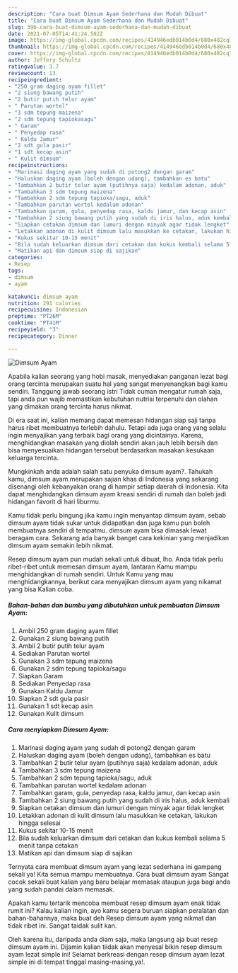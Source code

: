 ```yaml
---
description: "Cara buat Dimsum Ayam Sederhana dan Mudah Dibuat"
title: "Cara buat Dimsum Ayam Sederhana dan Mudah Dibuat"
slug: 396-cara-buat-dimsum-ayam-sederhana-dan-mudah-dibuat
date: 2021-07-05T14:41:24.582Z
image: https://img-global.cpcdn.com/recipes/414946edb014b0d4/680x482cq70/dimsum-ayam-foto-resep-utama.jpg
thumbnail: https://img-global.cpcdn.com/recipes/414946edb014b0d4/680x482cq70/dimsum-ayam-foto-resep-utama.jpg
cover: https://img-global.cpcdn.com/recipes/414946edb014b0d4/680x482cq70/dimsum-ayam-foto-resep-utama.jpg
author: Jeffery Schultz
ratingvalue: 3.7
reviewcount: 13
recipeingredient:
- "250 gram daging ayam fillet"
- "2 siung bawang putih"
- "2 butir putih telur ayam"
- " Parutan wortel"
- "3 sdm tepung maizena"
- "2 sdm tepung tapiokasagu"
- " Garam"
- " Penyedap rasa"
- " Kaldu Jamur"
- "2 sdt gula pasir"
- "1 sdt kecap asin"
- " Kulit dimsum"
recipeinstructions:
- "Marinasi daging ayam yang sudah di potong2 dengan garam"
- "Haluskan daging ayam (boleh dengan udang), tambahkan es batu"
- "Tambahkan 2 butir telur ayam (putihnya saja) kedalam adonan, aduk"
- "Tambahkan 3 sdm tepung maizena"
- "Tambahkan 2 sdm tepung tapioka/sagu, aduk"
- "Tambahkan parutan wortel kedalam adonan"
- "Tambahkan garam, gula, penyedap rasa, kaldu jamur, dan kecap asin"
- "Tambahkan 2 siung bawang putih yang sudah di iris halus, aduk kembali"
- "Siapkan cetakan dimsum dan lumuri dengan minyak agar tidak lengket"
- "Letakkan adonan di kulit dimsum lalu masukkan ke cetakan, lakukan hingga selesai"
- "Kukus sekitar 10-15 menit"
- "Bila sudah keluarkan dimsum dari cetakan dan kukus kembali selama 5 menit tanpa cetakan"
- "Matikan api dan dimsum siap di sajikan"
categories:
- Resep
tags:
- dimsum
- ayam

katakunci: dimsum ayam 
nutrition: 291 calories
recipecuisine: Indonesian
preptime: "PT26M"
cooktime: "PT41M"
recipeyield: "3"
recipecategory: Dinner

---
```



![Dimsum Ayam](https://img-global.cpcdn.com/recipes/414946edb014b0d4/680x482cq70/dimsum-ayam-foto-resep-utama.jpg)

Apabila kalian seorang yang hobi masak, menyediakan panganan lezat bagi orang tercinta merupakan suatu hal yang sangat menyenangkan bagi kamu sendiri. Tanggung jawab seorang istri Tidak cuman mengatur rumah saja, tapi anda pun wajib memastikan kebutuhan nutrisi terpenuhi dan olahan yang dimakan orang tercinta harus nikmat.

Di era  saat ini, kalian memang dapat memesan hidangan siap saji tanpa harus ribet membuatnya terlebih dahulu. Tetapi ada juga orang yang selalu ingin menyajikan yang terbaik bagi orang yang dicintainya. Karena, menghidangkan masakan yang diolah sendiri akan jauh lebih bersih dan bisa menyesuaikan hidangan tersebut berdasarkan masakan kesukaan keluarga tercinta. 



Mungkinkah anda adalah salah satu penyuka dimsum ayam?. Tahukah kamu, dimsum ayam merupakan sajian khas di Indonesia yang sekarang disenangi oleh kebanyakan orang di hampir setiap daerah di Indonesia. Kita dapat menghidangkan dimsum ayam kreasi sendiri di rumah dan boleh jadi hidangan favorit di hari liburmu.

Kamu tidak perlu bingung jika kamu ingin menyantap dimsum ayam, sebab dimsum ayam tidak sukar untuk didapatkan dan juga kamu pun boleh membuatnya sendiri di tempatmu. dimsum ayam bisa dimasak lewat beragam cara. Sekarang ada banyak banget cara kekinian yang menjadikan dimsum ayam semakin lebih nikmat.

Resep dimsum ayam pun mudah sekali untuk dibuat, lho. Anda tidak perlu ribet-ribet untuk memesan dimsum ayam, lantaran Kamu mampu menghidangkan di rumah sendiri. Untuk Kamu yang mau menghidangkannya, berikut cara menyajikan dimsum ayam yang nikamat yang bisa Kalian coba.

<!--inarticleads1-->

##### Bahan-bahan dan bumbu yang dibutuhkan untuk pembuatan Dimsum Ayam:

1. Ambil 250 gram daging ayam fillet
1. Gunakan 2 siung bawang putih
1. Ambil 2 butir putih telur ayam
1. Sediakan  Parutan wortel
1. Gunakan 3 sdm tepung maizena
1. Gunakan 2 sdm tepung tapioka/sagu
1. Siapkan  Garam
1. Sediakan  Penyedap rasa
1. Gunakan  Kaldu Jamur
1. Siapkan 2 sdt gula pasir
1. Gunakan 1 sdt kecap asin
1. Gunakan  Kulit dimsum




<!--inarticleads2-->

##### Cara menyiapkan Dimsum Ayam:

1. Marinasi daging ayam yang sudah di potong2 dengan garam
1. Haluskan daging ayam (boleh dengan udang), tambahkan es batu
1. Tambahkan 2 butir telur ayam (putihnya saja) kedalam adonan, aduk
1. Tambahkan 3 sdm tepung maizena
1. Tambahkan 2 sdm tepung tapioka/sagu, aduk
1. Tambahkan parutan wortel kedalam adonan
1. Tambahkan garam, gula, penyedap rasa, kaldu jamur, dan kecap asin
1. Tambahkan 2 siung bawang putih yang sudah di iris halus, aduk kembali
1. Siapkan cetakan dimsum dan lumuri dengan minyak agar tidak lengket
1. Letakkan adonan di kulit dimsum lalu masukkan ke cetakan, lakukan hingga selesai
1. Kukus sekitar 10-15 menit
1. Bila sudah keluarkan dimsum dari cetakan dan kukus kembali selama 5 menit tanpa cetakan
1. Matikan api dan dimsum siap di sajikan




Ternyata cara membuat dimsum ayam yang lezat sederhana ini gampang sekali ya! Kita semua mampu membuatnya. Cara buat dimsum ayam Sangat cocok sekali buat kalian yang baru belajar memasak ataupun juga bagi anda yang sudah pandai dalam memasak.

Apakah kamu tertarik mencoba membuat resep dimsum ayam enak tidak rumit ini? Kalau kalian ingin, ayo kamu segera buruan siapkan peralatan dan bahan-bahannya, maka buat deh Resep dimsum ayam yang nikmat dan tidak ribet ini. Sangat taidak sulit kan. 

Oleh karena itu, daripada anda diam saja, maka langsung aja buat resep dimsum ayam ini. Dijamin kalian tiidak akan menyesal bikin resep dimsum ayam lezat simple ini! Selamat berkreasi dengan resep dimsum ayam lezat simple ini di tempat tinggal masing-masing,ya!.


